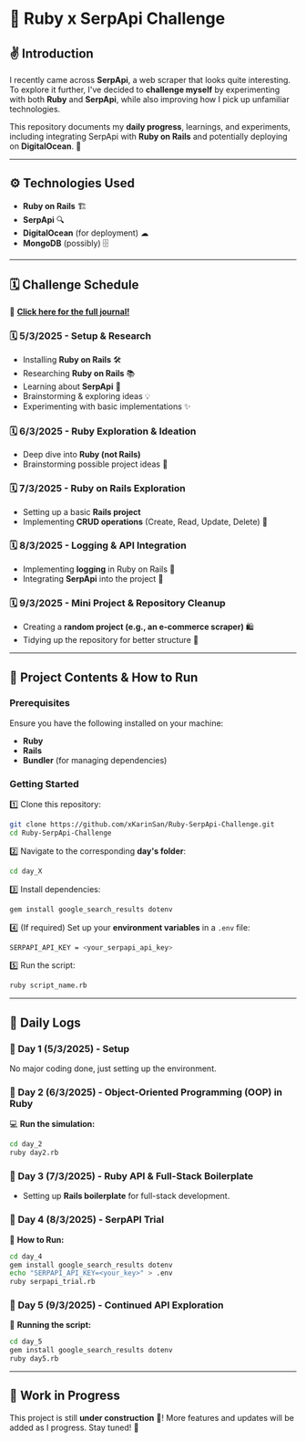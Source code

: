 # 🎯 Ruby x SerpApi Challenge  

## ✌️ Introduction  
I recently came across **SerpApi**, a web scraper that looks quite interesting. To explore it further, I've decided to **challenge myself** by experimenting with both **Ruby** and **SerpApi**, while also improving how I pick up unfamiliar technologies.  

This repository documents my **daily progress**, learnings, and experiments, including integrating SerpApi with **Ruby on Rails** and potentially deploying on **DigitalOcean**. 🚀  

---

## ⚙️ Technologies Used  
- **Ruby on Rails** 🏗  
- **SerpApi** 🔍  
- **DigitalOcean** (for deployment) ☁  
- **MongoDB** (possibly) 🗄  

---

## 🗓 Challenge Schedule  
📌 **[Click here for the full journal!](https://github.com/xKarinSan/Ruby-SerpApi-Challenge/tree/main/journal)**  

### **🗓 5/3/2025 - Setup & Research**  
- Installing **Ruby on Rails** 🛠  
- Researching **Ruby on Rails** 📚  
- Learning about **SerpApi** 🔎  
- Brainstorming & exploring ideas 💡  
- Experimenting with basic implementations ✨  

### **🗓 6/3/2025 - Ruby Exploration & Ideation**  
- Deep dive into **Ruby (not Rails)**  
- Brainstorming possible project ideas 🤔  

### **🗓 7/3/2025 - Ruby on Rails Exploration**  
- Setting up a basic **Rails project**  
- Implementing **CRUD operations** (Create, Read, Update, Delete) 🔄  

### **🗓 8/3/2025 - Logging & API Integration**  
- Implementing **logging** in Ruby on Rails 📝  
- Integrating **SerpApi** into the project 🔗  

### **🗓 9/3/2025 - Mini Project & Repository Cleanup**  
- Creating a **random project (e.g., an e-commerce scraper)** 🛍  
- Tidying up the repository for better structure 📁  

---

## 📂 Project Contents & How to Run  

### **Prerequisites**  
Ensure you have the following installed on your machine:  
- **Ruby**  
- **Rails**  
- **Bundler** (for managing dependencies)  

### **Getting Started**  
1️⃣ Clone this repository:  
   ```sh
   git clone https://github.com/xKarinSan/Ruby-SerpApi-Challenge.git
   cd Ruby-SerpApi-Challenge
   ```  
   
2️⃣ Navigate to the corresponding **day's folder**:  
   ```sh
   cd day_X
   ```  

3️⃣ Install dependencies:  
   ```sh
   gem install google_search_results dotenv
   ```  

4️⃣ (If required) Set up your **environment variables** in a `.env` file:  
   ```sh
   SERPAPI_API_KEY = <your_serpapi_api_key>
   ```  

5️⃣ Run the script:  
   ```sh
   ruby script_name.rb
   ```  

---

## 📌 Daily Logs  

### **📅 Day 1 (5/3/2025) - Setup**  
No major coding done, just setting up the environment.  

### **📅 Day 2 (6/3/2025) - Object-Oriented Programming (OOP) in Ruby**  
💻 **Run the simulation:**  
```sh
cd day_2
ruby day2.rb
```  

### **📅 Day 3 (7/3/2025) - Ruby API & Full-Stack Boilerplate**  
- Setting up **Rails boilerplate** for full-stack development.  

### **📅 Day 4 (8/3/2025) - SerpAPI Trial**  
🔧 **How to Run:**  
```sh
cd day_4
gem install google_search_results dotenv
echo "SERPAPI_API_KEY=<your_key>" > .env
ruby serpapi_trial.rb
```  

### **📅 Day 5 (9/3/2025) - Continued API Exploration**  
🚀 **Running the script:**  
```sh
cd day_5
gem install google_search_results dotenv
ruby day5.rb
```  

---

## 🚧 Work in Progress  
This project is still **under construction** 🚧! More features and updates will be added as I progress. Stay tuned! 👀  